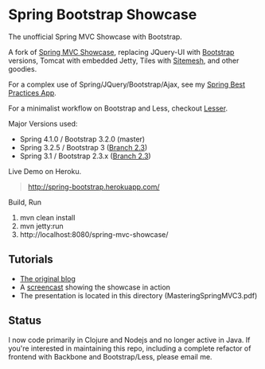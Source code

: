 # Spring Bootstrap Showcase

The unofficial Spring MVC Showcase with Bootstrap.

A fork of [Spring MVC Showcase](https://github.com/SpringSource/spring-mvc-showcase), replacing JQuery-UI with [Bootstrap](http://twitter.github.com/bootstrap/) versions, Tomcat with embedded Jetty, Tiles with [Sitemesh](http://www.sitemesh.org/), and other goodies.

For a complex use of Spring/JQuery/Bootstrap/Ajax, see my [Spring Best Practices App](https://github.com/priyatam/spring-best-practices).

For a minimalist workflow on Bootstrap and Less, checkout [Lesser](https://github.com/priyatam/lesser).

Major Versions used:

- Spring 4.1.0 / Bootstrap 3.2.0 (master)
- Spring 3.2.5 / Bootstrap 3 ([Branch 2.3](https://github.com/priyatam/springmvc-bootstrap-showcase/tree/3.x))
- Spring 3.1 / Bootstrap 2.3.x ([Branch 2.3](https://github.com/priyatam/springmvc-bootstrap-showcase/tree/2.x))

Live Demo on Heroku.

> http://spring-bootstrap.herokuapp.com/

Build, Run

1. mvn clean install
2. mvn jetty:run
3. http://localhost:8080/spring-mvc-showcase/

## Tutorials
- [The original blog](http://blog.springsource.com/2010/07/22/spring-mvc-3-showcase/)
- A [screencast](http://s3.springsource.org/MVC/mvc-showcase-screencast.mov) showing the showcase in action
- The presentation is located in this directory (MasteringSpringMVC3.pdf)

## Status

I now code primarily in Clojure and Nodejs and no longer active in Java. If you're interested in
maintaining this repo, including a complete refactor of frontend with Backbone and Bootstrap/Less,
please email me.